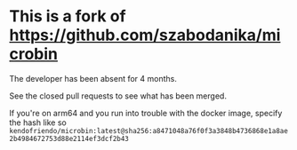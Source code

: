 # This is a fork of https://github.com/szabodanika/microbin

The developer has been absent for 4 months.

See the closed pull requests to see what has been merged.

If you're on arm64 and you run into trouble with the docker image, specify the hash like so `kendofriendo/microbin:latest@sha256:a8471048a76f0f3a3848b4736868e1a8ae2b4984672753d88e2114ef3dcf2b43`

